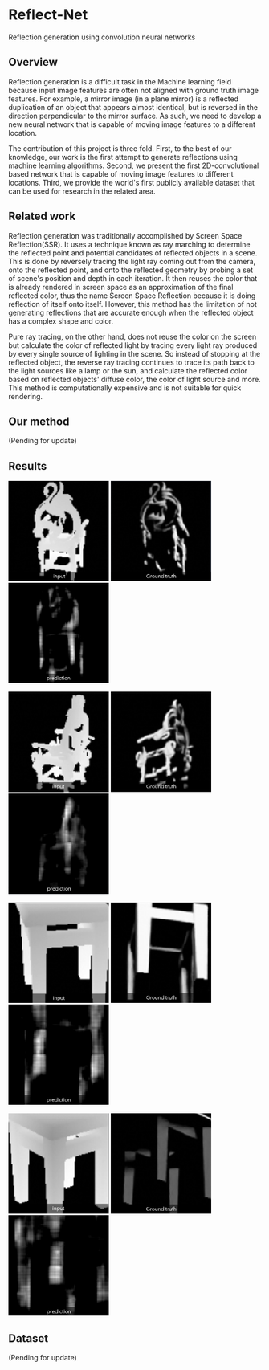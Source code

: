 # Reflect-Net
Reflection generation using convolution neural networks

## Overview
Reflection generation is a difficult task in the Machine learning field because input image features are often not aligned with ground truth image features. For example, a mirror image (in a plane mirror) is a reflected duplication of an object that appears almost identical, but is reversed in the direction perpendicular to the mirror surface. As such, we need to develop a new neural network that is capable of moving image features to a different location.

The contribution of this project is three fold. First, to the best of our knowledge, our work is the first attempt to generate reflections using machine learning algorithms. Second, we present the first 2D-convolutional based network that is capable of moving image features to different locations. Third, we provide the world's first publicly available dataset that can be used for research in the related area.

## Related work
Reflection generation was traditionally accomplished by Screen Space Reflection(SSR). It uses a technique known as ray marching to determine the reflected point and potential candidates of reflected objects in a scene. This is done by reversely tracing the light ray coming out from the camera, onto the reflected point, and onto the reflected geometry by probing a set of scene's position and depth in each iteration. It then reuses the color that is already rendered in screen space as an approximation of the final reflected color, thus the name Screen Space Reflection because it is doing reflection of itself onto itself. However, this method has the limitation of not generating reflections that are accurate enough when the reflected object has a complex shape and color.

Pure ray tracing, on the other hand, does not reuse the color on the screen but calculate the color of reflected light by tracing every light ray produced by every single source of lighting in the scene. So instead of stopping at the reflected object, the reverse ray tracing continues to trace its path back to the light sources like a lamp or the sun, and calculate the reflected color based on reflected objects' diffuse color, the color of light source and more. This method is computationally expensive and is not suitable for quick rendering.

## Our method
(Pending for update)

## Results
<img src=results/inp1.png width=200 height=200> <img src=results/gt1.png width=200 height=200> <img src=results/pred1.png width=200 height=200>

<img src=results/inp2.png width=200 height=200> <img src=results/gt2.png width=200 height=200> <img src=results/pred2.png width=200 height=200>

<img src=results/inp3.png width=200 height=200> <img src=results/gt3.png width=200 height=200> <img src=results/pred3.png width=200 height=200>

<img src=results/inp4.png width=200 height=200> <img src=results/gt4.png width=200 height=200> <img src=results/pred4.png width=200 height=200>

## Dataset
(Pending for update)
